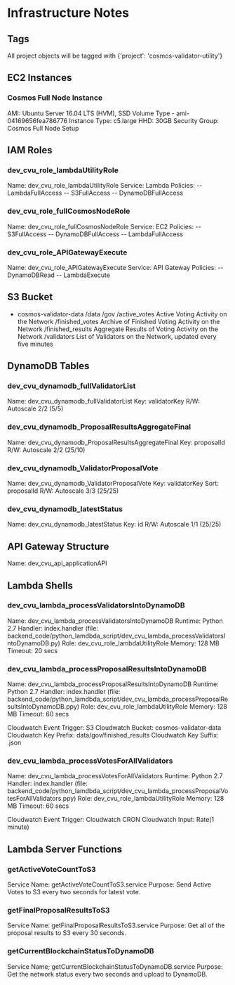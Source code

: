 # Infrastructure Notes

## Tags

All project objects will be tagged with {'project': 'cosmos-validator-utility'}

## EC2 Instances

### Cosmos Full Node Instance

AMI: Ubuntu Server 16.04 LTS (HVM), SSD Volume Type - ami-04169656fea786776
Instance Type: c5.large
HHD: 30GB
Security Group: Cosmos Full Node Setup

## IAM Roles

### dev_cvu_role_lambdaUtilityRole

Name: dev_cvu_role_lambdaUtilityRole
Service: Lambda
Policies:
-- LambdaFullAccess
-- S3FullAccess
-- DynamoDBFullAccess

### dev_cvu_role_fullCosmosNodeRole

Name: dev_cvu_role_fullCosmosNodeRole
Service: EC2
Policies:
-- S3FullAccess
-- DynamoDBFullAccess
-- LambdaFullAccess

### dev_cvu_role_APIGatewayExecute

Name: dev_cvu_role_APIGatewayExecute
Service: API Gateway
Policies:
-- DynamoDBRead
-- LambdaExecute

## S3 Bucket

- cosmos-validator-data
  /data
    /gov
      /active_votes
        Active Voting Activity on the Network
      /finished_votes
        Archive of Finished Voting Activity on the Network
      /finished_results
        Aggregate Results of Voting Activity on the Network
    /validators
      List of Validators on the Network, updated every five minutes

## DynamoDB Tables

### dev_cvu_dynamodb_fullValidatorList

Name: dev_cvu_dynamodb_fullValidatorList
Key: validatorKey
R/W: Autoscale 2/2 (5/5)

### dev_cvu_dynamodb_ProposalResultsAggregateFinal
Name: dev_cvu_dynamodb_ProposalResultsAggregateFinal
Key: proposalId
R/W: Autoscale 2/2 (25/10)

### dev_cvu_dynamodb_ValidatorProposalVote
Name: dev_cvu_dynamodb_ValidatorProposalVote
Key: validatorKey
Sort: proposalId
R/W: Autoscale 3/3 (25/25)

### dev_cvu_dynamodb_latestStatus
Name: dev_cvu_dynamodb_latestStatus
Key: id
R/W: Autoscale 1/1 (25/25)

## API Gateway Structure

Name: dev_cvu_api_applicationAPI

## Lambda Shells

### dev_cvu_lambda_processValidatorsIntoDynamoDB

Name: dev_cvu_lambda_processValidatorsIntoDynamoDB
Runtime: Python 2.7
Handler: index.handler
(file: backend_code/python_lamdbda_script/dev_cvu_lambda_processValidatorsIntoDynamoDB.py)
Role: dev_cvu_role_lambdaUtilityRole
Memory: 128 MB
Timeout: 20 secs

### dev_cvu_lambda_processProposalResultsIntoDynamoDB

Name: dev_cvu_lambda_processProposalResultsIntoDynamoDB
Runtime: Python 2.7
Handler: index.handler
(file: backend_code/python_lamdbda_script/dev_cvu_lambda_processProposalResultsIntoDynamoDB.ppy)
Role: dev_cvu_role_lambdaUtilityRole
Memory: 128 MB
Timeout: 60 secs

Cloudwatch Event Trigger: S3
Cloudwatch Bucket: cosmos-validator-data
Cloudwatch Key Prefix: data/gov/finished_results
Cloudwatch Key Suffix: .json

### dev_cvu_lambda_processVotesForAllValidators

Name: dev_cvu_lambda_processVotesForAllValidators
Runtime: Python 2.7
Handler: index.handler
(file: backend_code/python_lamdbda_script/dev_cvu_lambda_processProposalVotesForAllValidators.ppy)
Role: dev_cvu_role_lambdaUtilityRole
Memory: 128 MB
Timeout: 60 secs

Cloudwatch Event Trigger: Cloudwatch CRON
Cloudwatch Input: Rate(1 minute)

## Lambda Server Functions

### getActiveVoteCountToS3

Service Name: getActiveVoteCountToS3.service
Purpose: Send Active Votes to S3 every two seconds for latest vote.

### getFinalProposalResultsToS3

Service Name: getFinalProposalResultsToS3.service
Purpose: Get all of the proposal results to S3 every 30 seconds.

### getCurrentBlockchainStatusToDynamoDB

Service Name; getCurrentBlockchainStatusToDynamoDB.service
Purpose: Get the network status every two seconds and upload to DynamoDB.
